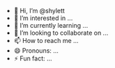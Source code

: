 - 👋 Hi, I’m @shylett
- 👀 I’m interested in ...
- 🌱 I’m currently learning ...
- 💞️ I’m looking to collaborate on ...
- 📫 How to reach me ...
- 😄 Pronouns: ...
- ⚡ Fun fact: ...

<!---
shylett/shylett is a ✨ special ✨ repository because its `README.md` (this file) appears on your GitHub profile.
You can click the Preview link to take a look at your changes.
--->
